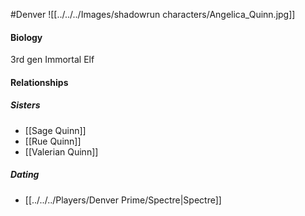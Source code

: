 #Denver 
![[../../../Images/shadowrun characters/Angelica_Quinn.jpg]]

#### Biology
3rd gen Immortal Elf

#### Relationships
##### Sisters
- [[Sage Quinn]]
- [[Rue Quinn]]
- [[Valerian Quinn]]

##### Dating
- [[../../../Players/Denver Prime/Spectre|Spectre]]